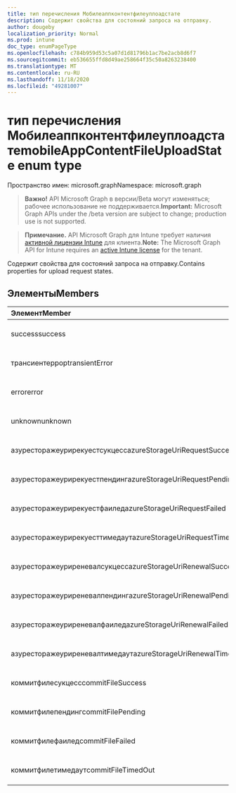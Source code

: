 ```yaml
---
title: тип перечисления Мобилеаппконтентфилеуплоадстате
description: Содержит свойства для состояний запроса на отправку.
author: dougeby
localization_priority: Normal
ms.prod: intune
doc_type: enumPageType
ms.openlocfilehash: c784b959d53c5a07d1d81796b1ac7be2acb8d6f7
ms.sourcegitcommit: eb536655ffd8d49ae258664f35c50a8263238400
ms.translationtype: MT
ms.contentlocale: ru-RU
ms.lasthandoff: 11/18/2020
ms.locfileid: "49281007"
---
```

# <a name="mobileappcontentfileuploadstate-enum-type"></a><span data-ttu-id="bd867-103">тип перечисления Мобилеаппконтентфилеуплоадстате</span><span class="sxs-lookup"><span data-stu-id="bd867-103">mobileAppContentFileUploadState enum type</span></span>

<span data-ttu-id="bd867-104">Пространство имен: microsoft.graph</span><span class="sxs-lookup"><span data-stu-id="bd867-104">Namespace: microsoft.graph</span></span>

> <span data-ttu-id="bd867-105">**Важно!** API Microsoft Graph в версии/Beta могут изменяться; рабочее использование не поддерживается.</span><span class="sxs-lookup"><span data-stu-id="bd867-105">**Important:** Microsoft Graph APIs under the /beta version are subject to change; production use is not supported.</span></span>

> <span data-ttu-id="bd867-106">**Примечание.** API Microsoft Graph для Intune требует наличия [активной лицензии Intune](https://go.microsoft.com/fwlink/?linkid=839381) для клиента.</span><span class="sxs-lookup"><span data-stu-id="bd867-106">**Note:** The Microsoft Graph API for Intune requires an [active Intune license](https://go.microsoft.com/fwlink/?linkid=839381) for the tenant.</span></span>

<span data-ttu-id="bd867-107">Содержит свойства для состояний запроса на отправку.</span><span class="sxs-lookup"><span data-stu-id="bd867-107">Contains properties for upload request states.</span></span>

## <a name="members"></a><span data-ttu-id="bd867-108">Элементы</span><span class="sxs-lookup"><span data-stu-id="bd867-108">Members</span></span>
|<span data-ttu-id="bd867-109">Элемент</span><span class="sxs-lookup"><span data-stu-id="bd867-109">Member</span></span>|<span data-ttu-id="bd867-110">Значение</span><span class="sxs-lookup"><span data-stu-id="bd867-110">Value</span></span>|<span data-ttu-id="bd867-111">Описание</span><span class="sxs-lookup"><span data-stu-id="bd867-111">Description</span></span>|
|:---|:---|:---|
|<span data-ttu-id="bd867-112">success</span><span class="sxs-lookup"><span data-stu-id="bd867-112">success</span></span>|<span data-ttu-id="bd867-113">нуль</span><span class="sxs-lookup"><span data-stu-id="bd867-113">0</span></span>|<span data-ttu-id="bd867-114">Пока не задокументировано.</span><span class="sxs-lookup"><span data-stu-id="bd867-114">Not yet documented</span></span>|
|<span data-ttu-id="bd867-115">трансиентеррор</span><span class="sxs-lookup"><span data-stu-id="bd867-115">transientError</span></span>|<span data-ttu-id="bd867-116">1,1</span><span class="sxs-lookup"><span data-stu-id="bd867-116">1</span></span>|<span data-ttu-id="bd867-117">Пока не задокументировано.</span><span class="sxs-lookup"><span data-stu-id="bd867-117">Not yet documented</span></span>|
|<span data-ttu-id="bd867-118">error</span><span class="sxs-lookup"><span data-stu-id="bd867-118">error</span></span>|<span data-ttu-id="bd867-119">2</span><span class="sxs-lookup"><span data-stu-id="bd867-119">2</span></span>|<span data-ttu-id="bd867-120">Пока не задокументировано.</span><span class="sxs-lookup"><span data-stu-id="bd867-120">Not yet documented</span></span>|
|<span data-ttu-id="bd867-121">unknown</span><span class="sxs-lookup"><span data-stu-id="bd867-121">unknown</span></span>|<span data-ttu-id="bd867-122">4</span><span class="sxs-lookup"><span data-stu-id="bd867-122">3</span></span>|<span data-ttu-id="bd867-123">Пока не задокументировано.</span><span class="sxs-lookup"><span data-stu-id="bd867-123">Not yet documented</span></span>|
|<span data-ttu-id="bd867-124">азуресторажеурирекуестсукцесс</span><span class="sxs-lookup"><span data-stu-id="bd867-124">azureStorageUriRequestSuccess</span></span>|<span data-ttu-id="bd867-125">100</span><span class="sxs-lookup"><span data-stu-id="bd867-125">100</span></span>|<span data-ttu-id="bd867-126">Пока не задокументировано.</span><span class="sxs-lookup"><span data-stu-id="bd867-126">Not yet documented</span></span>|
|<span data-ttu-id="bd867-127">азуресторажеурирекуестпендинг</span><span class="sxs-lookup"><span data-stu-id="bd867-127">azureStorageUriRequestPending</span></span>|<span data-ttu-id="bd867-128">101</span><span class="sxs-lookup"><span data-stu-id="bd867-128">101</span></span>|<span data-ttu-id="bd867-129">Пока не задокументировано.</span><span class="sxs-lookup"><span data-stu-id="bd867-129">Not yet documented</span></span>|
|<span data-ttu-id="bd867-130">азуресторажеурирекуестфаилед</span><span class="sxs-lookup"><span data-stu-id="bd867-130">azureStorageUriRequestFailed</span></span>|<span data-ttu-id="bd867-131">102</span><span class="sxs-lookup"><span data-stu-id="bd867-131">102</span></span>|<span data-ttu-id="bd867-132">Пока не задокументировано.</span><span class="sxs-lookup"><span data-stu-id="bd867-132">Not yet documented</span></span>|
|<span data-ttu-id="bd867-133">азуресторажеурирекуесттимедаут</span><span class="sxs-lookup"><span data-stu-id="bd867-133">azureStorageUriRequestTimedOut</span></span>|<span data-ttu-id="bd867-134">103</span><span class="sxs-lookup"><span data-stu-id="bd867-134">103</span></span>|<span data-ttu-id="bd867-135">Пока не задокументировано.</span><span class="sxs-lookup"><span data-stu-id="bd867-135">Not yet documented</span></span>|
|<span data-ttu-id="bd867-136">азуресторажеуриреневалсукцесс</span><span class="sxs-lookup"><span data-stu-id="bd867-136">azureStorageUriRenewalSuccess</span></span>|<span data-ttu-id="bd867-137">200</span><span class="sxs-lookup"><span data-stu-id="bd867-137">200</span></span>|<span data-ttu-id="bd867-138">Пока не задокументировано.</span><span class="sxs-lookup"><span data-stu-id="bd867-138">Not yet documented</span></span>|
|<span data-ttu-id="bd867-139">азуресторажеуриреневалпендинг</span><span class="sxs-lookup"><span data-stu-id="bd867-139">azureStorageUriRenewalPending</span></span>|<span data-ttu-id="bd867-140">201</span><span class="sxs-lookup"><span data-stu-id="bd867-140">201</span></span>|<span data-ttu-id="bd867-141">Пока не задокументировано.</span><span class="sxs-lookup"><span data-stu-id="bd867-141">Not yet documented</span></span>|
|<span data-ttu-id="bd867-142">азуресторажеуриреневалфаилед</span><span class="sxs-lookup"><span data-stu-id="bd867-142">azureStorageUriRenewalFailed</span></span>|<span data-ttu-id="bd867-143">202</span><span class="sxs-lookup"><span data-stu-id="bd867-143">202</span></span>|<span data-ttu-id="bd867-144">Пока не задокументировано.</span><span class="sxs-lookup"><span data-stu-id="bd867-144">Not yet documented</span></span>|
|<span data-ttu-id="bd867-145">азуресторажеуриреневалтимедаут</span><span class="sxs-lookup"><span data-stu-id="bd867-145">azureStorageUriRenewalTimedOut</span></span>|<span data-ttu-id="bd867-146">203</span><span class="sxs-lookup"><span data-stu-id="bd867-146">203</span></span>|<span data-ttu-id="bd867-147">Пока не задокументировано.</span><span class="sxs-lookup"><span data-stu-id="bd867-147">Not yet documented</span></span>|
|<span data-ttu-id="bd867-148">коммитфилесукцесс</span><span class="sxs-lookup"><span data-stu-id="bd867-148">commitFileSuccess</span></span>|<span data-ttu-id="bd867-149">300</span><span class="sxs-lookup"><span data-stu-id="bd867-149">300</span></span>|<span data-ttu-id="bd867-150">Пока не задокументировано.</span><span class="sxs-lookup"><span data-stu-id="bd867-150">Not yet documented</span></span>|
|<span data-ttu-id="bd867-151">коммитфилепендинг</span><span class="sxs-lookup"><span data-stu-id="bd867-151">commitFilePending</span></span>|<span data-ttu-id="bd867-152">301</span><span class="sxs-lookup"><span data-stu-id="bd867-152">301</span></span>|<span data-ttu-id="bd867-153">Пока не задокументировано.</span><span class="sxs-lookup"><span data-stu-id="bd867-153">Not yet documented</span></span>|
|<span data-ttu-id="bd867-154">коммитфилефаилед</span><span class="sxs-lookup"><span data-stu-id="bd867-154">commitFileFailed</span></span>|<span data-ttu-id="bd867-155">302</span><span class="sxs-lookup"><span data-stu-id="bd867-155">302</span></span>|<span data-ttu-id="bd867-156">Пока не задокументировано.</span><span class="sxs-lookup"><span data-stu-id="bd867-156">Not yet documented</span></span>|
|<span data-ttu-id="bd867-157">коммитфилетимедаут</span><span class="sxs-lookup"><span data-stu-id="bd867-157">commitFileTimedOut</span></span>|<span data-ttu-id="bd867-158">303</span><span class="sxs-lookup"><span data-stu-id="bd867-158">303</span></span>|<span data-ttu-id="bd867-159">Пока не задокументировано.</span><span class="sxs-lookup"><span data-stu-id="bd867-159">Not yet documented</span></span>|




